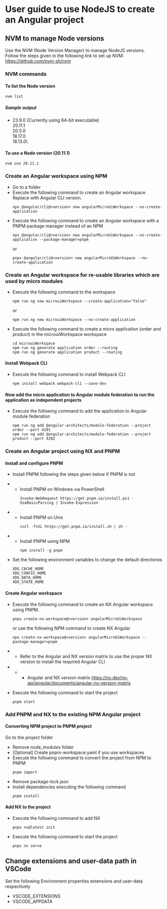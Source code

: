 # User guide to use NodeJS to create an Angular project

## NVM to manage Node versions
Use the NVM (Node Version Manager) to manage NodeJS versions.\
Follow the steps given in the following link to set up NVM:\
https://github.com/nvm-sh/nvm

### NVM commands
#### To list the Node version
```
nvm list
```
##### Sample output
* 23.9.0 (Currently using 64-bit executable)\
20.11.1\
20.5.0\
18.17.0\
18.13.0\
  
#### To use a Node version (20.11.1)
```
nvm use 20.11.1
```

### Create an Angular workspace using NPM
- Go to a folder
- Execute the following command to create an Angular workspace. Replace <version> with Angular CLI version.
  ```
  npx @angular/cli@<version> new angularMicroUiWorkspace --no-create-application
  ```
- Execute the following command to create an Angular workspace with a PNPM package manager instead of an NPM
  ```
  npx @angular/cli@<version> new angularMicroUiWorkspace --no-create-application --package-manager=pnpm
  ```
  or
  ```
  pnpx @angular/cli@<version> new angularMicroUiWorkspace --no-create-application
  ```
  
 ### Create an Angular workspace for re-usable libraries which are used by micro modules
 - Execute the following command to the workspace
    ```
    npm run ng new microuiWorkspace --create-application="false"
    ```
    or
    ```
    npm run ng new microuiWorkspace --no-create-application
    ```
 - Execute the following command to create a micro application (order and product) in the microuiWorkspace workspace
    ```
    cd microuiWorkspace
    npm run ng generate application order --routing
    npm run ng generate application product --routing
    ```

  #### Install Webpack CLI
  - Execute the following command to install Webpack CLI
    ```
    npm install webpack webpack-cli --save-dev
    ```
  #### Now add the micro application to Angular module federation to run the application as independent projects
  - Execute the following command to add the application to Angular module federation
    ```
    npm run ng add @angular-architects/module-federation --project order --port 4201
    npm run ng add @angular-architects/module-federation --project product --port 4202
    ```

### Create an Angular project using NX and PNPM
#### Install and configure PNPM
- Install PNPM following the steps given below if PNPM is not
- - Install PNPM on Windows via PowerShell
    ```
    Invoke-WebRequest https://get.pnpm.io/install.ps1 -UseBasicParsing | Invoke-Expression
    ```
- - Install PNPM on Unix
    ```
    curl -fsSL https://get.pnpm.io/install.sh | sh -
    ```
- - Install PNPM using NPM
    ```
    npm install -g pnpm
    ```

- Set the following environment variables to change the default directories
  ```
  XDG_CACHE_HOME
  XDG_CONFIG_HOME
  XDG_DATA_HOME
  XDG_STATE_HOME
  ```

#### Create Angular workspace
- Execute the following command to create an NX Angular workspace using PNPM.
  ```
  pnpx create-nx-workspace@<version> angularMicroUiWorkspace
  ```
  or use the following NPM command to create NX Angular
  ```
  npx create-nx-workspace@<version> angularMicroUiWorkspace --package-manager=pnpm
  ```
- - Refer to the Angular and NX version matrix to use the proper NX version to install the required Angular CLI
- - - Angular and NX version matrix
  https://nx.dev/nx-api/angular/documents/angular-nx-version-matrix

- Execute the following command to start the project
  ```
  pnpm start
  ```
### Add PNPM and NX to the existing NPM Angular project
#### Converting NPM project to PNPM project
Go to the project folder
- Remove node_modules folder
- [Optional] Create pnpm-workspace.yaml if you use workspaces
- Execute the following command to convert the project from NPM to PNPM
  ```
  pnpm import
  ```
- Remove package-lock.json
- Install dependencies executing the following command
  ```
  pnpm install
  ```
#### Add NX to the project
- Execute the following command to add NX
  ```
  pnpx nx@latest init
  ```
- Execute the following command to start the project
  ```
  pnpx nx serve
  ```

## Change extensions and user-data path in VSCode
Set the following Environment properties extensions and user-data respectively
- VSCODE_EXTENSIONS
- VSCODE_APPDATA


